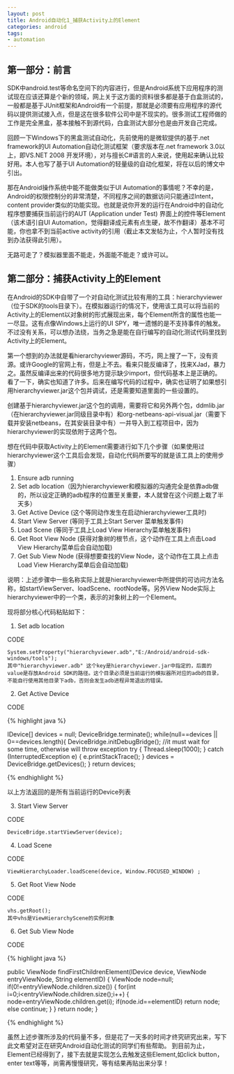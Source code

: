```yaml
---
layout: post
title: Android自动化1_捕获Activity上的Element
categories: android
tags: 
- automation
---
```


## 第一部分：前言

 SDK中android.test等命名空间下的内容进行，但是Android系统下应用程序的测试现在应该还算是个新的领域，网上关于这方面的资料很多都是基于白盒测试的，一般都是基于JUnit框架和Android有一个前提，那就是必须要有应用程序的源代码以提供测试接入点，但是这在很多软件公司中是不现实的。很多测试工程师做的工作是完全黑盒，基本接触不到源代码，白盒测试大部分也是由开发自己完成。

回顾一下Windows下的黑盒测试自动化，先前使用的是微软提供的基于.net framework的UI Automation自动化测试框架（要求版本在.net framework 3.0以上，即VS.NET 2008 开发环境），对与擅长C#语言的人来说，使用起来确认比较好用。本人也写了基于UI Automation的轻量级的自动化框架，将在以后的博文中引出。

那在Android操作系统中能不能做类似于UI Automation的事情呢？不幸的是，Android的权限控制分的非常清楚，不同程序之间的数据访问只能通过Intent，content provider类似的功能实现。也就是说你开发的运行在Android中的自动化程序想要捕获当前运行的AUT (Application under Test) 界面上的控件等Element（该术语引自UI Automation，觉得翻译成元素有点生硬，故不作翻译）基本不可能，你也拿不到当前active activity的引用（截止本文发帖为止，个人暂时没有找到办法获得此引用）。

无路可走了？模拟器里面不能走，外面能不能走？或许可以。

## 第二部分：捕获Activity上的Element

在Android的SDK中自带了一个对自动化测试比较有用的工具：hierarchyviewer（位于SDK的tools目录下）。在模拟器运行的情况下，使用该工具可以将当前的Activity上的Element以对象树的形式展现出来，每个Element所含的属性也能一一尽显。这有点像Windows上运行的UI SPY，唯一遗憾的是不支持事件的触发。不过没有关系，可以想办法绕，当务之急是能在自行编写的自动化测试代码里找到Activity上的Element。

第一个想到的办法就是看hierarchyviewer源码，不巧，网上搜了一下，没有资源。或许Google的官网上有，但是上不去。看来只能反编译了，找来XJad，暴力之。虽然反编译出来的代码很多地方提示缺少import，但代码基本上是正确的。看了一下，确实也知道了许多。后来在编写代码的过程中，确实也证明了如果想引用hierarchyviewer.jar这个包并调试，还是需要知道里面的一些设置的。

创建基于hierarchyviewer.jar这个包的调用，需要将它和另外两个包，ddmlib.jar（在hierarchyviewer.jar同级目录中有）和org-netbeans-api-visual.jar（需要下载并安装netbeans，在其安装目录中有）一并导入到工程项目中，因为hierarchyviewer的实现依附于这两个包。

想在代码中获取Activity上的Element需要进行如下几个步骤（如果使用过hierarchyviewer这个工具后会发现，自动化代码所要写的就是该工具上的使用步骤）

1. Ensure adb running
2. Set adb location（因为hierarchyviewer和模拟器的沟通完全是依靠adb做的，所以设定正确的adb程序的位置至关重要，本人就曾在这个问题上栽了半天多）
3. Get Active Device (这个等同动作发生在启动hierarchyviewer工具时)
4. Start View Server  (等同于工具上Start Server 菜单触发事件)
5. Load Scene (等同于工具上Load View Hierarchy菜单触发事件)
6. Get Root View Node (获得对象树的根节点，这个动作在工具上点击Load View Hierarchy菜单后会自动加载)
7. Get Sub View Node (获得想要查找的View Node，这个动作在工具上点击Load View Hierarchy菜单后会自动加载)

说明：上述步骤中一些名称实际上就是hierarchyviewer中所提供的可访问方法名称，如startViewServer、loadScene、rootNode等。另外View Node实际上hierarchyviewer中的一个类，表示的对象树上的一个Element。

现将部分核心代码粘贴如下：

1. Set adb location

CODE 

    System.setProperty("hierarchyviewer.adb","E:/Android/android-sdk-windows/tools");
    其中"hierarchyviewer.adb" 这个key是hierarchyviewer.jar中指定的，后面的value是存放Android SDK的路径。这个目录必须是当前运行的模拟器所对应的adb的目录，不能自行使用其他目录下adb，否则会发生adb进程异常退出的错误。
     
2. Get Active Device

CODE 

{% highlight java %}

IDevice[] devices = null;
DeviceBridge.terminate();
while(null==devices || 0==devices.length){
    DeviceBridge.initDebugBridge();
    //it must wait for some time, otherwise will throw exception
    try {
        Thread.sleep(1000);
    } catch (InterruptedException e) {
        e.printStackTrace();
    }
    devices = DeviceBridge.getDevices();
}
return devices;

{% endhighlight %}

以上方法返回的是所有当前运行的Device列表
 
3. Start View Server

CODE 

    DeviceBridge.startViewServer(device);
 
4. Load Scene

CODE

    ViewHierarchyLoader.loadScene(device, Window.FOCUSED_WINDOW) ;
 
5. Get Root View Node

CODE

    vhs.getRoot();
    其中vhs是ViewHierarchyScene的实例对象
 
6. Get Sub View Node

CODE

{% highlight java %}

public ViewNode findFirstChildrenElement(IDevice device, 
            ViewNode entryViewNode, String elementID) {
    ViewNode node=null;
    if(0!=entryViewNode.children.size()) {
          for(int i=0;i<entryViewNode.children.size();i++) {
                node=entryViewNode.children.get(i);
                if(node.id==elementID)
                    return node;
                else
                    continue;
          }
    }
    return node;
}

{% endhighlight %}

虽然上述步骤所涉及的代码量不多，但是花了一天多的时间才终究研究出来，写下此文希望对正在研究Android自动化测试的同学们有些帮助。
到目前为止，Element已经得到了，接下去就是实现怎么去触发这些Element,如click button，enter text等等，尚需再慢慢研究，等有结果再贴出来分享！
